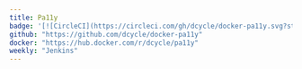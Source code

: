 ```yaml
---
title: Pa11y
badge: '[![CircleCI](https://circleci.com/gh/dcycle/docker-pa11y.svg?style=svg)](https://circleci.com/gh/dcycle/docker-pa11y)'
github: "https://github.com/dcycle/docker-pa11y"
docker: "https://hub.docker.com/r/dcycle/pa11y"
weekly: "Jenkins"
---
```


